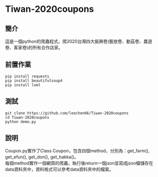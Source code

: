 # Tiwan-2020coupons

## 簡介
這是一個python的爬蟲程式，爬2020台灣四大振興卷(藝放卷、動茲卷、農遊卷、客家卷)的所有合作店家。

## 前置作業
```
pip install requests
pip install beautifulsoup4
pip install lxml
```

## 測試
```
git clone https://github.com/leochen66/Tiwan-2020coupons
cd Tiwan-2020coupons
python demo.py
```

## 說明
Coupon.py實作了Class Coupon，包含四個method，分別為：get_farm(), get_efun(), get_don(), get_hakka()。 <br>
每個method實作一個網頁的爬蟲，執行後return一個json並寫成json檔儲存在data資料夾中，資料格式可以參考data資料夾中的檔案。
